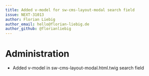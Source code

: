 ```yaml
---
title: Added v-model for sw-cms-layout-modal search field
issue: NEXT-31013
author: Florian Liebig
author_email: hello@florian-liebig.de
author_github: @florianliebig
---
```


# Administration

* Added v-model in sw-cms-layout-modal.html.twig search field
